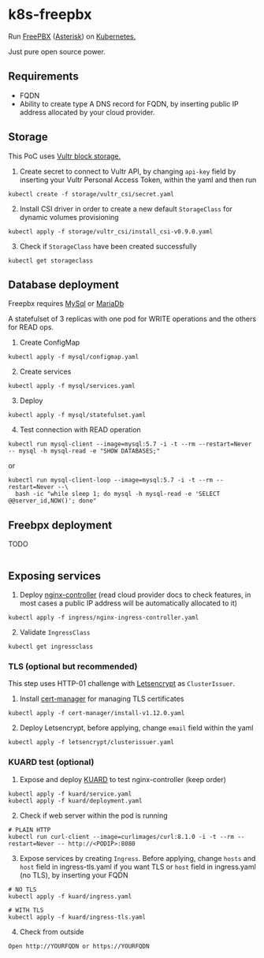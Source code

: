 # k8s-freepbx
Run <a href="https://www.freepbx.org">FreePBX</a> (<a href="https://www.asterisk.org">Asterisk</a>) on <a href="https://kubernetes.io">Kubernetes.</a>

Just pure open source power.

## Requirements
- FQDN
- Ability to create type A DNS record for FQDN, by inserting public IP address allocated by your cloud provider.

## Storage
This PoC uses <a href="https://www.vultr.com/?ref=9460695">Vultr block storage.</a>

1. Create secret to connect to Vultr API, by changing `api-key` field by inserting your Vultr Personal Access Token, within the yaml and then run
```
kubectl create -f storage/vultr_csi/secret.yaml
```

2. Install CSI driver in order to create a new default `StorageClass` for dynamic volumes provisioning
```
kubectl apply -f storage/vultr_csi/install_csi-v0.9.0.yaml
```

3. Check if `StorageClass` have been created successfully
```
kubectl get storageclass
```

## Database deployment
Freepbx requires <a href="https://www.mysql.com">MySql</a> or <a href="https://mariadb.org">MariaDb</a>

A statefulset of 3 replicas with one pod for WRITE operations and the others for READ ops.
1. Create ConfigMap
```
kubectl apply -f mysql/configmap.yaml
```

2. Create services
```
kubectl apply -f mysql/services.yaml
```

3. Deploy
```
kubectl apply -f mysql/statefulset.yaml
```

4. Test connection with READ operation
```
kubectl run mysql-client --image=mysql:5.7 -i -t --rm --restart=Never -- mysql -h mysql-read -e "SHOW DATABASES;"
```

or
```
kubectl run mysql-client-loop --image=mysql:5.7 -i -t --rm --restart=Never --\
  bash -ic "while sleep 1; do mysql -h mysql-read -e 'SELECT @@server_id,NOW()'; done"
```


## Freebpx deployment
TODO

```

```

## Exposing services
1. Deploy <a href="https://github.com/kubernetes/ingress-nginx">nginx-controller</a> (read cloud provider docs to check features, in most cases a public IP address will be automatically allocated to it)
```
kubectl apply -f ingress/nginx-ingress-controller.yaml
```

2. Validate `IngressClass`
```
kubectl get ingressclass
```

### TLS (optional but recommended)
This step uses HTTP-01 challenge with <a href="https://letsencrypt.org">Letsencrypt</a> as `ClusterIssuer`.

1. Install <a href="https://github.com/cert-manager/cert-manager">cert-manager</a> for managing TLS certificates
```
kubectl apply -f cert-manager/install-v1.12.0.yaml
```

2. Deploy Letsencrypt, before applying, change `email` field within the yaml
```
kubectl apply -f letsencrypt/clusterissuer.yaml
```

### KUARD test (optional)
1. Expose and deploy <a href="https://github.com/kubernetes-up-and-running/kuard">KUARD</a> to test nginx-controller (keep order)
```
kubectl apply -f kuard/service.yaml
kubectl apply -f kuard/deployment.yaml
```

2. Check if web server within the pod is running
```
# PLAIN HTTP
kubectl run curl-client --image=curlimages/curl:8.1.0 -i -t --rm --restart=Never -- http://<PODIP>:8080
```

3. Expose services by creating `Ingress`. Before applying, change `hosts` and `host` field in ingress-tls.yaml if you want TLS or `host` field in ingress.yaml (no TLS), by inserting your FQDN
```
# NO TLS
kubectl apply -f kuard/ingress.yaml

# WITH TLS
kubectl apply -f kuard/ingress-tls.yaml
```

4. Check from outside
```
Open http://YOURFQDN or https://YOURFQDN
```